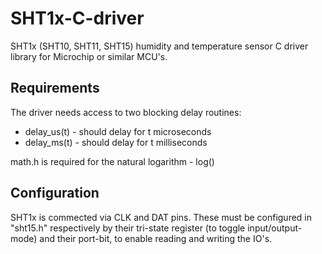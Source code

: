 # SHT1x-C-driver
SHT1x (SHT10, SHT11, SHT15) humidity and temperature sensor C driver library for Microchip or similar MCU's.

## Requirements
The driver needs access to two blocking delay routines:

* delay_us(t) - should delay for t microseconds
* delay_ms(t) - should delay for t milliseconds

math.h is required for the natural logarithm - log()

## Configuration
SHT1x is commected via CLK and DAT pins. 
These must be configured in "sht15.h" respectively by their tri-state register (to toggle input/output-mode) and their port-bit, to enable reading and writing the IO's. 
